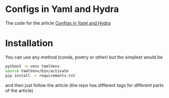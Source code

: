 # Configs in Yaml and Hydra

The code for the article [Configs in Yaml and Hydra](https://medium.com/@hitorunajp/configs-in-yaml-and-hydra-a71dc116be8a)

# Installation

You can use any method (conda, poetry or other) but the simplest would be 

```Bash
python3 -m venv YamlVenv
source YamlVenv/bin/activate 
pip install -r requirements.txt
```

and then just follow the article (the repo has different tags for different parts of the article)